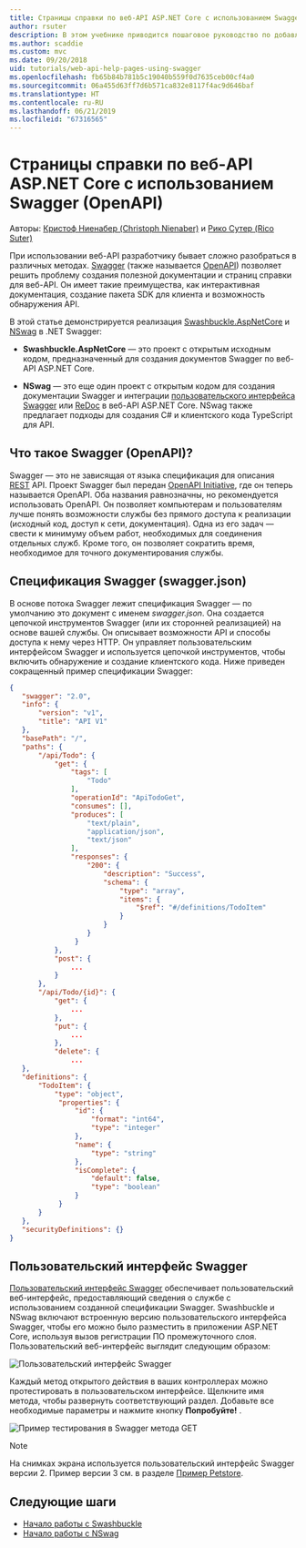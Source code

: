 ```yaml
---
title: Страницы справки по веб-API ASP.NET Core с использованием Swagger (OpenAPI)
author: rsuter
description: В этом учебнике приводится пошаговое руководство по добавлению Swagger для составления документации и страниц справки к приложению веб-API.
ms.author: scaddie
ms.custom: mvc
ms.date: 09/20/2018
uid: tutorials/web-api-help-pages-using-swagger
ms.openlocfilehash: fb65b84b781b5c19040b559f0d7635ceb00cf4a0
ms.sourcegitcommit: 06a455d63ff7d6b571ca832e8117f4ac9d646baf
ms.translationtype: HT
ms.contentlocale: ru-RU
ms.lasthandoff: 06/21/2019
ms.locfileid: "67316565"
---
```

# <a name="aspnet-core-web-api-help-pages-with-swagger--openapi"></a>Страницы справки по веб-API ASP.NET Core с использованием Swagger (OpenAPI)

Авторы: [Кристоф Ниенабер (Christoph Nienaber)](https://twitter.com/zuckerthoben) и [Рико Сутер (Rico Suter)](http://rsuter.com)

При использовании веб-API разработчику бывает сложно разобраться в различных методах. [Swagger](https://swagger.io/) (также называется [OpenAPI](https://www.openapis.org/)) позволяет решить проблему создания полезной документации и страниц справки для веб-API. Он имеет такие преимущества, как интерактивная документация, создание пакета SDK для клиента и возможность обнаружения API.

В этой статье демонстрируется реализация [Swashbuckle.AspNetCore](https://github.com/domaindrivendev/Swashbuckle.AspNetCore) и [NSwag](https://github.com/RicoSuter/NSwag) в .NET Swagger:

* **Swashbuckle.AspNetCore** — это проект с открытым исходным кодом, предназначенный для создания документов Swagger по веб-API ASP.NET Core.

* **NSwag** — это еще один проект с открытым кодом для создания документации Swagger и интеграции [пользовательского интерфейса Swagger](https://swagger.io/swagger-ui/) или [ReDoc](https://github.com/Rebilly/ReDoc) в веб-API ASP.NET Core. NSwag также предлагает подходы для создания C# и клиентского кода TypeScript для API.

## <a name="what-is-swagger--openapi"></a>Что такое Swagger (OpenAPI)?

Swagger — это не зависящая от языка спецификация для описания [REST](https://en.wikipedia.org/wiki/Representational_state_transfer) API. Проект Swagger был передан [OpenAPI Initiative](https://www.openapis.org/), где он теперь называется OpenAPI. Оба названия равнозначны, но рекомендуется использовать OpenAPI. Он позволяет компьютерам и пользователям лучше понять возможности службы без прямого доступа к реализации (исходный код, доступ к сети, документация). Одна из его задач — свести к минимуму объем работ, необходимых для соединения отдельных служб. Кроме того, он позволяет сократить время, необходимое для точного документирования службы.

## <a name="swagger-specification-swaggerjson"></a>Спецификация Swagger (swagger.json)

В основе потока Swagger лежит спецификация Swagger &mdash; по умолчанию это документ с именем *swagger.json*. Она создается цепочкой инструментов Swagger (или их сторонней реализацией) на основе вашей службы. Он описывает возможности API и способы доступа к нему через HTTP. Он управляет пользовательским интерфейсом Swagger и используется цепочкой инструментов, чтобы включить обнаружение и создание клиентского кода. Ниже приведен сокращенный пример спецификации Swagger:

```json
{
   "swagger": "2.0",
   "info": {
       "version": "v1",
       "title": "API V1"
   },
   "basePath": "/",
   "paths": {
       "/api/Todo": {
           "get": {
               "tags": [
                   "Todo"
               ],
               "operationId": "ApiTodoGet",
               "consumes": [],
               "produces": [
                   "text/plain",
                   "application/json",
                   "text/json"
               ],
               "responses": {
                   "200": {
                       "description": "Success",
                       "schema": {
                           "type": "array",
                           "items": {
                               "$ref": "#/definitions/TodoItem"
                           }
                       }
                   }
                }
           },
           "post": {
               ...
           }
       },
       "/api/Todo/{id}": {
           "get": {
               ...
           },
           "put": {
               ...
           },
           "delete": {
               ...
   },
   "definitions": {
       "TodoItem": {
           "type": "object",
            "properties": {
                "id": {
                    "format": "int64",
                    "type": "integer"
                },
                "name": {
                    "type": "string"
                },
                "isComplete": {
                    "default": false,
                    "type": "boolean"
                }
            }
       }
   },
   "securityDefinitions": {}
}
```

## <a name="swagger-ui"></a>Пользовательский интерфейс Swagger

[Пользовательский интерфейс Swagger](https://swagger.io/swagger-ui/) обеспечивает пользовательский веб-интерфейс, предоставляющий сведения о службе с использованием созданной спецификации Swagger. Swashbuckle и NSwag включают встроенную версию пользовательского интерфейса Swagger, чтобы его можно было разместить в приложении ASP.NET Core, используя вызов регистрации ПО промежуточного слоя. Пользовательский веб-интерфейс выглядит следующим образом:

![Пользовательский интерфейс Swagger](web-api-help-pages-using-swagger/_static/swagger-ui.png)

Каждый метод открытого действия в ваших контроллерах можно протестировать в пользовательском интерфейсе. Щелкните имя метода, чтобы развернуть соответствующий раздел. Добавьте все необходимые параметры и нажмите кнопку **Попробуйте!** .

![Пример тестирования в Swagger метода GET](web-api-help-pages-using-swagger/_static/get-try-it-out.png)

> [!NOTE]
> На снимках экрана используется пользовательский интерфейс Swagger версии 2. Пример версии 3 см. в разделе [Пример Petstore](http://petstore.swagger.io/).

## <a name="next-steps"></a>Следующие шаги

* [Начало работы с Swashbuckle](xref:tutorials/get-started-with-swashbuckle)
* [Начало работы с NSwag](xref:tutorials/get-started-with-nswag)
